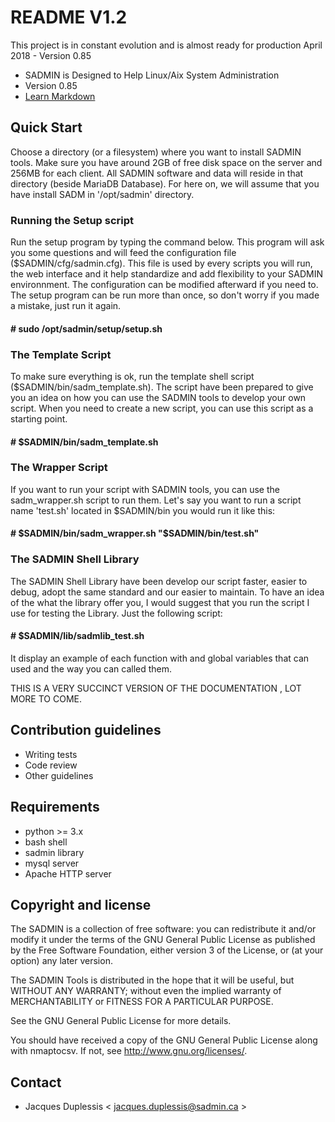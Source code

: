 # README V1.2 #
This project is in constant evolution and is almost ready for production
April 2018 - Version 0.85 

* SADMIN is Designed to Help Linux/Aix System Administration
* Version 0.85
* [Learn Markdown](https://bitbucket.org/tutorials/markdowndemo)


Quick Start
-----------
Choose a directory (or a filesystem) where you want to install SADMIN tools. Make sure you have around 2GB of free disk space on the server and 256MB for each client. All SADMIN software and data will reside in that directory (beside MariaDB Database).  For here on, we will assume that you have install SADM in '/opt/sadmin' directory.

### Running the Setup script
Run the setup program by typing the command below. This program will ask you some questions and will feed the configuration file ($SADMIN/cfg/sadmin.cfg). This file is used by
every scripts you will run, the web interface and it help standardize and add flexibility to your SADMIN environnment. The configuration can be modified afterward if you need to. The setup program can be run more than once, so don't worry if you made a mistake, just run it again. 


####    # sudo /opt/sadmin/setup/setup.sh



### The Template Script
To make sure everything is ok, run the template shell script ($SADMIN/bin/sadm_template.sh). The script have been prepared to give you an idea on how you can use the SADMIN tools to develop your own script. When you need to create a new script, you can use this script as a starting point. 

####    # $SADMIN/bin/sadm_template.sh 



### The Wrapper Script
If you want to run your script with SADMIN tools, you can use the sadm_wrapper.sh script to run them. Let's say you want to run a script name 'test.sh' located in $SADMIN/bin you would run it like this:

####    # $SADMIN/bin/sadm_wrapper.sh "$SADMIN/bin/test.sh"


### The SADMIN Shell Library
The SADMIN Shell Library have been develop our script faster, easier to debug, adopt the same standard and our easier to maintain. To have an idea of the what the library offer you, I would suggest that you run the script I use for testing the Library. Just the following script:

####    # $SADMIN/lib/sadmlib_test.sh

It display an example of each function with and global variables that can used and the way you can called them.

THIS IS A VERY SUCCINCT VERSION OF THE DOCUMENTATION , LOT MORE TO COME.



Contribution guidelines
-----------------------
* Writing tests
* Code review
* Other guidelines


Requirements
------------
* python >= 3.x
* bash shell
* sadmin library
* mysql server
* Apache HTTP server



Copyright and license
---------------------
The SADMIN is a collection of free software: you can redistribute it and/or modify it under the terms of the GNU General Public License as published by the Free Software Foundation, either version 3 of the License, or (at your option) any later version.

The SADMIN Tools is distributed in the hope that it will be useful, but WITHOUT ANY WARRANTY; without even the implied warranty of MERCHANTABILITY or FITNESS FOR A PARTICULAR PURPOSE.  

See the GNU General Public License for more details.

You should have received a copy of the GNU General Public License along with nmaptocsv. 
If not, see http://www.gnu.org/licenses/.

Contact
-------
* Jacques Duplessis < jacques.duplessis@sadmin.ca >
